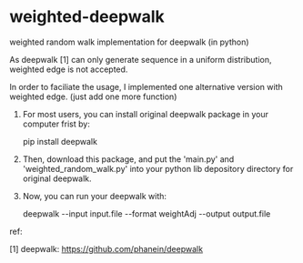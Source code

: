 # weighted-deepwalk
weighted random walk implementation for deepwalk (in python)

As deepwalk [1] can only generate sequence in a uniform distribution, weighted edge is not accepted. 

In order to faciliate the usage, I implemented one alternative version with weighted edge. (just add one more function)

1. For most users, you can install original deepwalk package in your computer frist by:

      pip install deepwalk 

2. Then, download this package, and put the 'main.py' and 'weighted_random_walk.py' into your python lib depository directory for original deepwalk. 

3. Now, you can run your deepwalk with: 
  
      deepwalk --input input.file --format weightAdj --output output.file

ref: 

[1] deepwalk: https://github.com/phanein/deepwalk

